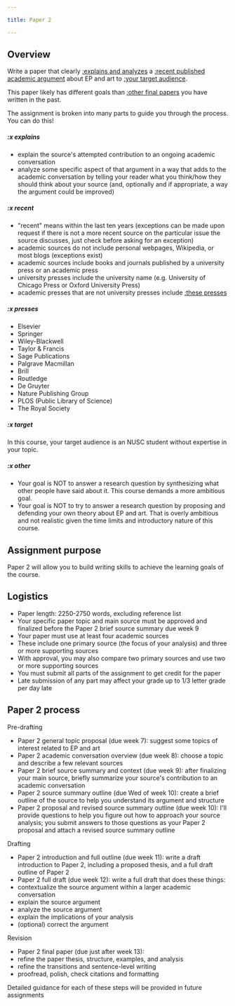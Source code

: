 ```yaml
---

title: Paper 2

---
```


## Overview

Write a paper that clearly [:explains and analyzes](#x-explains) a [:recent published academic argument](#x-recent) about EP and art to [:your target audience](#x-target).

This paper likely has different goals than [:other final papers](#x-other) you have written in the past.

The assignment is broken into many parts to guide you through the process. You can do this!

##### :x explains

- explain the source's attempted contribution to an ongoing academic conversation
- analyze some specific aspect of that argument in a way that adds to the academic conversation by telling your reader what you think/how they should think about your source (and, optionally and if appropriate, a way the argument could be improved)

##### :x recent

- "recent" means within the last ten years (exceptions can be made upon request if there is not a more recent source on the particular issue the source discusses, just check before asking for an exception)
- academic sources do not include personal webpages, Wikipedia, or most blogs (exceptions exist)
- academic sources include books and journals published by a university press or an academic press
- university presses include the university name (e.g. University of Chicago Press or Oxford University Press)
- academic presses that are not university presses include [:these presses](#x-presses)

##### :x presses

- Elsevier
- Springer
- Wiley-Blackwell
- Taylor & Francis
- Sage Publications
- Palgrave Macmillan
- Brill
- Routledge
- De Gruyter
- Nature Publishing Group
- PLOS (Public Library of Science)
- The Royal Society

##### :x target

In this course, your target audience is an NUSC student without expertise in your topic.

##### :x other

- Your goal is NOT to answer a research question by synthesizing what other people have said about it. This course demands a more ambitious goal.
- Your goal is NOT to try to answer a research question by proposing and defending your own theory about EP and art. That is overly ambitious and not realistic given the time limits and introductory nature of this course.

## Assignment purpose

Paper 2 will allow you to build writing skills to achieve the learning goals of the course.

## Logistics

- Paper length: 2250-2750 words, excluding reference list
- Your specific paper topic and main source must be approved and finalized before the Paper 2 brief source summary due week 9
- Your paper must use at least four academic sources
- These include one primary source (the focus of your analysis) and three or more supporting sources
- With approval, you may also compare two primary sources and use two or more supporting sources
- You must submit all parts of the assignment to get credit for the paper
- Late submission of any part may affect your grade up to 1/3 letter grade per day late

## Paper 2 process

Pre-drafting

- Paper 2 general topic proposal (due week 7): suggest some topics of interest related to EP and art
- Paper 2 academic conversation overview (due week 8): choose a topic and describe a few relevant sources
- Paper 2 brief source summary and context (due week 9): after finalizing your main source, briefly summarize your source's contribution to an academic conversation
- Paper 2 source summary outline (due Wed of week 10): create a brief outline of the source to help you understand its argument and structure
- Paper 2 proposal and revised source summary outline (due week 10): I'll provide questions to help you figure out how to approach your source analysis; you submit answers to those questions as your Paper 2 proposal and attach a revised source summary outline

Drafting

- Paper 2 introduction and full outline (due week 11): write a draft introduction to Paper 2, including a proposed thesis, and a full draft outline of Paper 2
- Paper 2 full draft (due week 12): write a full draft that does these things:
- contextualize the source argument within a larger academic conversation
- explain the source argument
- analyze the source argument
- explain the implications of your analysis
- (optional) correct the argument

Revision

- Paper 2 final paper (due just after week 13):
- refine the paper thesis, structure, examples, and analysis
- refine the transitions and sentence-level writing
- proofread, polish, check citations and formatting

Detailed guidance for each of these steps will be provided in future assignments
